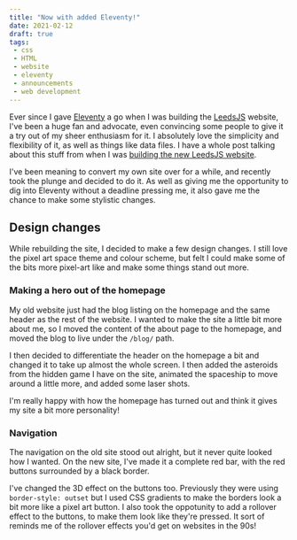 ```yaml
---
title: "Now with added Eleventy!"
date: 2021-02-12
draft: true
tags:
 - css
 - HTML
 - website
 - eleventy
 - announcements
 - web development
---
```

Ever since I gave [Eleventy](https://11ty.dev/) a go when I was building the [LeedsJS](https://leedsjs.com) website, I've been a huge fan and advocate, even convincing some people to give it a try out of my sheer enthusiasm for it. I absolutely love the simplicity and flexibility of it, as well as things like data files. I have a whole post talking about this stuff from when I was [building the new LeedsJS website](/blog/2019/11/11/building-the-new-leedsjs-website/).

I've been meaning to convert my own site over for a while, and recently took the plunge and decided to do it. As well as giving me the opportunity to dig into Eleventy without a deadline pressing me, it also gave me the chance to make some stylistic changes.
<!-- excerpt -->
## Design changes
While rebuilding the site, I decided to make a few design changes. I still love the pixel art space theme and colour scheme, but felt I could make some of the bits more pixel-art like and make some things stand out more.

### Making a hero out of the homepage
My old website just had the blog listing on the homepage and the same header as the rest of the website. I wanted to make the site a little bit more about me, so I moved the content of the about page to the homepage, and moved the blog to live under the `/blog/` path.

I then decided to differentiate the header on the homepage a bit and changed it to take up almost the whole screen. I then added the asteroids from the hidden game I have on the site, animated the spaceship to move around a little more, and added some laser shots.

I'm really happy with how the homepage has turned out and think it gives my site a bit more personality!

### Navigation
The navigation on the old site stood out alright, but it never quite looked how I wanted. On the new site, I've made it a complete red bar, with the red buttons surrounded by a black border.

I've changed the 3D effect on the buttons too. Previously they were using `border-style: outset` but I used CSS gradients to make the borders look a bit more like a pixel art button. I also took the oppotunity to add a rollover effect to the buttons, to make them look like they're pressed. It sort of reminds me of the rollover effects you'd get on websites in the 90s!



